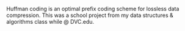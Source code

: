 Huffman coding is an optimal prefix coding scheme for lossless data compression. 
This was a school project from my data structures & algorithms class while @ DVC.edu.

